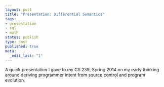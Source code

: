 ```yaml
---
layout: post
title: "Presentation: Differential Semantics"
tags:
- presentation
- sql
- math
status: publish
type: post
published: true
meta:
  _edit_last: "1"
---
```

<p>
  A quick presentation I gave to my CS 239, Spring 2014 on my early thinking around deriving programmer intent from source control and program evolution.
</p>

<p style="margin-top: 2em;">
  <script async class="speakerdeck-embed" data-id="af35e490a0b00131f6cb2abc05ca10ad" data-ratio="1.33333333333" src="//speakerdeck.com/assets/embed.js"></script>
</p>

